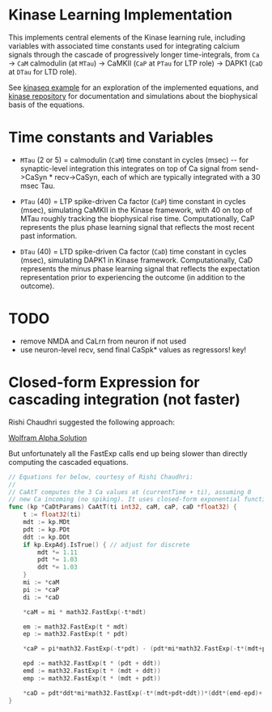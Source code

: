 # Kinase Learning Implementation

This implements central elements of the Kinase learning rule, including variables with associated time constants used for integrating calcium signals through the cascade of progressively longer time-integrals, from `Ca` -> `CaM` calmodulin (at `MTau`) -> CaMKII (`CaP` at `PTau` for LTP role) -> DAPK1 (`CaD` at `DTau` for LTD role).

See [kinaseq example](https://github.com/emer/axon/tree/master/examples/kinaseq) for an exploration of the implemented equations, and [kinase repository](https://github.com/ccnlab/kinase/tree/main/sims/kinase) for documentation and simulations about the biophysical basis of the equations.

# Time constants and Variables

* `MTau` (2 or 5) = calmodulin (`CaM`) time constant in cycles (msec) -- for synaptic-level integration this integrates on top of Ca signal from send->CaSyn * recv->CaSyn, each of which are typically integrated with a 30 msec Tau.

* `PTau` (40) = LTP spike-driven Ca factor (`CaP`) time constant in cycles (msec), simulating CaMKII in the Kinase framework, with 40 on top of MTau roughly tracking the biophysical rise time.  Computationally, CaP represents the plus phase learning signal that reflects the most recent past information.

* `DTau` (40) = LTD spike-driven Ca factor (`CaD`) time constant in cycles (msec), simulating DAPK1 in Kinase framework.  Computationally, CaD represents the minus phase learning signal that reflects the expectation representation prior to experiencing the outcome (in addition to the outcome).


# TODO

* remove NMDA and CaLrn from neuron if not used
* use neuron-level recv, send final CaSpk* values as regressors!  key!

# Closed-form Expression for cascading integration (not faster)

Rishi Chaudhri suggested the following approach:

[Wolfram Alpha Solution](https://www.wolframalpha.com/input?i=dx%2Fdt+%3D+-a*x%2C+dy%2Fdt+%3D+b*x+-+b*y%2C+dz%2Fdt+%3D+c*y+-+c*z)

But unfortunately all the FastExp calls end up being slower than directly computing the cascaded equations.

```go
// Equations for below, courtesy of Rishi Chaudhri:
// 
// CaAtT computes the 3 Ca values at (currentTime + ti), assuming 0
// new Ca incoming (no spiking). It uses closed-form exponential functions.
func (kp *CaDtParams) CaAtT(ti int32, caM, caP, caD *float32) {
	t := float32(ti)
	mdt := kp.MDt
	pdt := kp.PDt
	ddt := kp.DDt
	if kp.ExpAdj.IsTrue() { // adjust for discrete
		mdt *= 1.11
		pdt *= 1.03
		ddt *= 1.03
	}
	mi := *caM
	pi := *caP
	di := *caD

	*caM = mi * math32.FastExp(-t*mdt)

	em := math32.FastExp(t * mdt)
	ep := math32.FastExp(t * pdt)

	*caP = pi*math32.FastExp(-t*pdt) - (pdt*mi*math32.FastExp(-t*(mdt+pdt))*(em-ep))/(pdt-mdt)

	epd := math32.FastExp(t * (pdt + ddt))
	emd := math32.FastExp(t * (mdt + ddt))
	emp := math32.FastExp(t * (mdt + pdt))

	*caD = pdt*ddt*mi*math32.FastExp(-t*(mdt+pdt+ddt))*(ddt*(emd-epd)+(pdt*(epd-emp))+mdt*(emp-emd))/((mdt-pdt)*(mdt-ddt)*(pdt-ddt)) - ddt*pi*math32.FastExp(-t*(pdt+ddt))*(ep-math32.FastExp(t*ddt))/(ddt-pdt) + di*math32.FastExp(-t*ddt)
}
```


